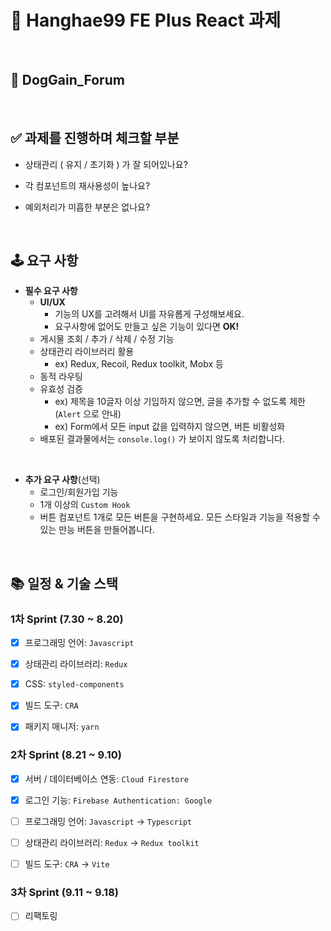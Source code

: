 # 📝 Hanghae99 FE Plus React 과제

<br/>


## 📄 DogGain_Forum

<br/>

## ✅ 과제를 진행하며 체크할 부분
- 상태관리 ( 유지 / 초기화 ) 가 잘 되어있나요?

- 각 컴포넌트의 재사용성이 높나요?

- 예외처리가 미흡한 부분은 없나요?

<br/>

## 🕹️ 요구 사항
- **필수 요구 사항**
    - **UI/UX**
        - 기능의 UX를 고려해서 UI를 자유롭게 구성해보세요.
        - 요구사항에 없어도 만들고 싶은 기능이 있다면 **OK!**
    - 게시물 조회 / 추가 / 삭제 / 수정 기능
    - 상태관리 라이브러리 활용
        - ex) Redux, Recoil, Redux toolkit, Mobx 등
    - 동적 라우팅
    - 유효성 검증
        - ex) 제목을 10글자 이상 기입하지 않으면, 글을 추가할 수 없도록 제한(`Alert` 으로 안내)
        - ex) Form에서 모든 input 값을 입력하지 않으면, 버튼 비활성화
    - 배포된 결과물에서는 `console.log()` 가 보이지 않도록 처리합니다.

<br/>


- **추가 요구 사항**(선택)
    - 로그인/회원가입 기능
    - 1개 이상의 `Custom Hook`
    - 버튼 컴포넌트 1개로 모든 버튼을 구현하세요. 모든 스타일과 기능을 적용할 수 있는 만능 버튼을 만들어봅니다.

<br/>

## 📚 일정 & 기술 스택

### 1차 Sprint (7.30 ~ 8.20)

- [x] 프로그래밍 언어: `Javascript`

- [x] 상태관리 라이브러리: `Redux`

- [x] CSS: `styled-components`

- [x] 빌드 도구: `CRA`

- [x] 패키지 매니저: `yarn`


### 2차 Sprint (8.21 ~ 9.10)

- [x] 서버 / 데이터베이스 연동: `Cloud Firestore`

- [x] 로그인 기능: `Firebase Authentication: Google`

- [ ] 프로그래밍 언어: `Javascript` -> `Typescript`

- [ ] 상태관리 라이브러리: `Redux` -> `Redux toolkit`

- [ ] 빌드 도구: `CRA` -> `Vite`

### 3차 Sprint (9.11 ~ 9.18)

- [ ] 리팩토링
